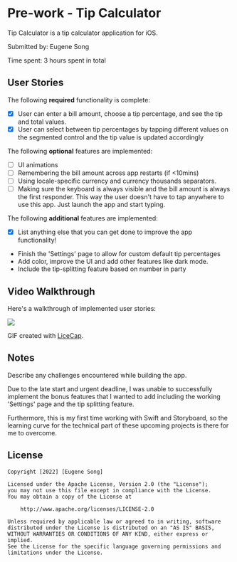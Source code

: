 # Pre-work - Tip Calculator

Tip Calculator is a tip calculator application for iOS.

Submitted by: Eugene Song

Time spent: 3 hours spent in total

## User Stories

The following **required** functionality is complete:

- [x] User can enter a bill amount, choose a tip percentage, and see the tip and total values.
- [x] User can select between tip percentages by tapping different values on the segmented control and the tip value is updated accordingly

The following **optional** features are implemented:

- [ ] UI animations
- [ ] Remembering the bill amount across app restarts (if <10mins)
- [ ] Using locale-specific currency and currency thousands separators.
- [ ] Making sure the keyboard is always visible and the bill amount is always the first responder. This way the user doesn't have to tap anywhere to use this app. Just launch the app and start typing.

The following **additional** features are implemented:

- [x] List anything else that you can get done to improve the app functionality!

- Finish the 'Settings' page to allow for custom default tip percentages
- Add color, improve the UI and add other features like dark mode.
- Include the tip-splitting feature based on number in party

## Video Walkthrough

Here's a walkthrough of implemented user stories:

![](https://i.imgur.com/qjCJsaY.gif)

GIF created with [LiceCap](http://www.cockos.com/licecap/).

## Notes

Describe any challenges encountered while building the app.

Due to the late start and urgent deadline, I was unable to successfully implement the bonus features that I wanted to add including the working 'Settings' page and the tip splitting feature.

Furthermore, this is my first time working with Swift and Storyboard, so the learning curve for the technical part of these upcoming projects is there for me to overcome.

## License

    Copyright [2022] [Eugene Song]

    Licensed under the Apache License, Version 2.0 (the "License");
    you may not use this file except in compliance with the License.
    You may obtain a copy of the License at

        http://www.apache.org/licenses/LICENSE-2.0

    Unless required by applicable law or agreed to in writing, software
    distributed under the License is distributed on an "AS IS" BASIS,
    WITHOUT WARRANTIES OR CONDITIONS OF ANY KIND, either express or implied.
    See the License for the specific language governing permissions and
    limitations under the License.
